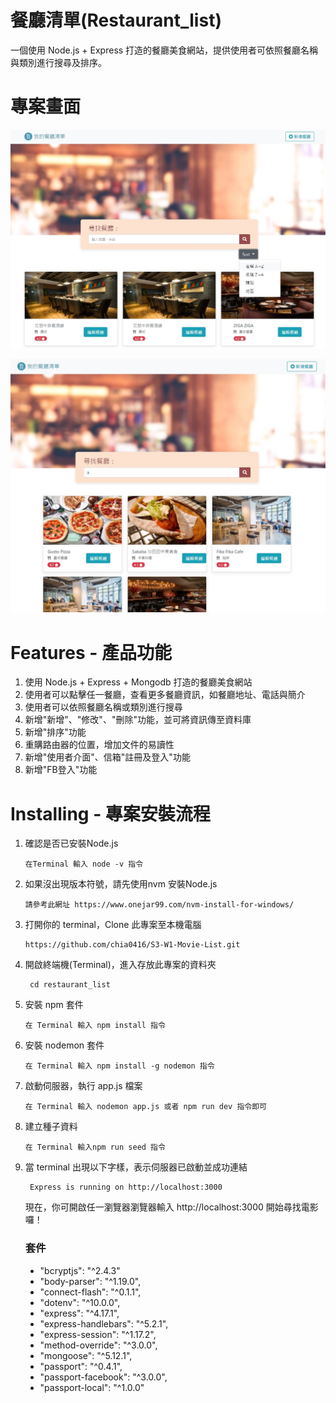 # 餐廳清單(Restaurant_list)
一個使用 Node.js + Express 打造的餐廳美食網站，提供使用者可依照餐廳名稱與類別進行搜尋及排序。

# 專案畫面
![image](https://github.com/chia0416/restaurant_list/blob/main/Home_Page.jpg)

![image](https://github.com/chia0416/restaurant_list/blob/main/Search_Page.jpg)

# Features - 產品功能
<ol>
<li>使用 Node.js + Express + Mongodb 打造的餐廳美食網站 </li>
<li>使用者可以點擊任一餐廳，查看更多餐廳資訊，如餐廳地址、電話與簡介  </li>
<li>使用者可以依照餐廳名稱或類別進行搜尋  </li>
<li>新增"新增"、"修改"、"刪除"功能，並可將資訊傳至資料庫</li>
<li>新增"排序"功能</li>
<li>重購路由器的位置，增加文件的易讀性</li>
<li>新增"使用者介面"、信箱"註冊及登入"功能</li>
<li>新增"FB登入"功能</li>
</ol>

# Installing - 專案安裝流程

<ol>
<li>確認是否已安裝Node.js</li>
<pre><code>在Terminal 輸入 node -v 指令</code></pre>

<li>如果沒出現版本符號，請先使用nvm 安裝Node.js</li>
<pre><code>請參考此網址 https://www.onejar99.com/nvm-install-for-windows/</code></pre>

<li>打開你的 terminal，Clone 此專案至本機電腦 </li>
<pre><code>https://github.com/chia0416/S3-W1-Movie-List.git </code></pre>

<li>開啟終端機(Terminal)，進入存放此專案的資料夾 </li>
<pre><code> cd restaurant_list </code></pre>

<li>安裝 npm 套件 </li>
<pre><code>在 Terminal 輸入 npm install 指令</code></pre>

<li>安裝 nodemon 套件 </li>
<pre><code>在 Terminal 輸入 npm install -g nodemon 指令</code></pre>

<li>啟動伺服器，執行 app.js 檔案 </li>
<pre><code>在 Terminal 輸入 nodemon app.js 或者 npm run dev 指令即可</code></pre>

<li>建立種子資料</li>
<pre><code>在 Terminal 輸入npm run seed 指令</code></pre>

<li>當 terminal 出現以下字樣，表示伺服器已啟動並成功連結 </li>
<pre><code> Express is running on http://localhost:3000 </code></pre>  
  
現在，你可開啟任一瀏覽器瀏覽器輸入 http://localhost:3000 開始尋找電影囉！


### 套件
  <ul type=disc>
    <li>"bcryptjs": "^2.4.3"
    <li>"body-parser": "^1.19.0",
    <li>"connect-flash": "^0.1.1",
    <li>"dotenv": "^10.0.0",
    <li>"express": "^4.17.1",
    <li>"express-handlebars": "^5.2.1",
    <li>"express-session": "^1.17.2",
    <li>"method-override": "^3.0.0",
    <li>"mongoose": "^5.12.1",
    <li>"passport": "^0.4.1",
    <li>"passport-facebook": "^3.0.0",
    <li>"passport-local": "^1.0.0"
  </ul>
